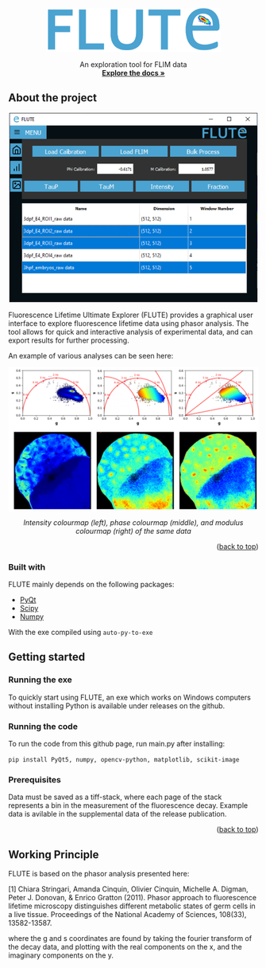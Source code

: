 <div id="top"></div>
<!--
*** Readme based on the template here: https://github.com/othneildrew/Best-README-Template
-->

<!-- PROJECT LOGO -->
<br />
<div align="center">
  <a href="https://github.com/DaleLOB/FLUTE">
    <img src="icons/logo_name.png" alt="Logo" width="352" height="88">
  </a>

  <p align="center">
    An exploration tool for FLIM data
    <br />
    <a href="https://github.com/DaleLOB/FLUTE"><strong>Explore the docs »</strong></a>
    <br />

  </p>
</div>


<!-- ABOUT THE PROJECT -->
## About the project
<div align="center">
<img src="icons/MainWindow.PNG" width="500"> 
</div>

Fluorescence Lifetime Ultimate Explorer (FLUTE) provides a graphical user interface to explore fluorescence lifetime data using phasor analysis. The tool allows for quick and interactive analysis of experimental data, and can export results for further processing. 

An example of various analyses can be seen here:

<div align="center">
<img src="icons/Demonstration.PNG" width="600" align="center">

*Intensity colourmap (left), phase colourmap (middle), and modulus colourmap (right) of the same data*
</div>

<p align="right">(<a href="#top">back to top</a>)</p>



### Built with

FLUTE mainly depends on the following packages:

* [PyQt](https://pypi.org/project/PyQt5/)
* [Scipy](https://scipy.org)
* [Numpy](https://numpy.org)

With the exe compiled using
```auto-py-to-exe```


<!-- GETTING STARTED -->
## Getting started

### Running the exe
To quickly start using FLUTE, an exe which works on Windows computers without installing Python is available under releases on the github.

### Running the code
To run the code from this github page, run main.py after installing:

```pip install PyQt5, numpy, opencv-python, matplotlib, scikit-image```

### Prerequisites

Data must be saved as a tiff-stack, where each page of the stack represents a bin in the measurement of the fluorescence decay. Example data is avilable in the supplemental data of the release publication.

<p align="right">(<a href="#top">back to top</a>)</p>

## Working Principle

FLUTE is based on the phasor analysis presented here:

<a id="1">[1]</a> 
Chiara Stringari, Amanda Cinquin, Olivier Cinquin, Michelle A. Digman, Peter J. Donovan, & Enrico Gratton (2011). Phasor approach to fluorescence lifetime microscopy distinguishes different metabolic states of germ cells in a live tissue. Proceedings of the National Academy of Sciences, 108(33), 13582-13587.

where the g and s coordinates are found by taking the fourier transform of the decay data, and plotting with the real components on the x, and the imaginary components on the y. 



